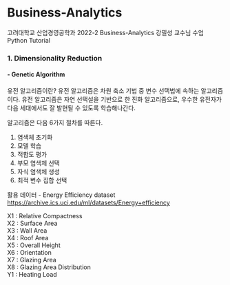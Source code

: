 # Business-Analytics

고려대학교 산업경영공학과 2022-2 Business-Analytics 강필성 교수님 수업 Python Tutorial

### 1. Dimensionality Reduction

#### - Genetic Algorithm

유전 알고리즘이란?
유전 알고리즘은 차원 축소 기법 중 변수 선택법에 속하는 알고리즘이다.
유전 알고리즘은 자연 선택설을 기반으로 한 진화 알고리즘으로, 우수한 유전자가 다음 세대에서도 잘 발현될 수 있도록 학습해나간다.

알고리즘은 다음 6가지 절차를 따른다.
1. 염색체 초기화
2. 모델 학습
3. 적합도 평가
4. 부모 염색체 선택
5. 자식 염색체 생성
6. 최적 변수 집합 선택

활용 데이터 - Energy Efficiency dataset
https://archive.ics.uci.edu/ml/datasets/Energy+efficiency

X1 : Relative Compactness  
X2 : Surface Area  
X3 : Wall Area  
X4 : Roof Area  
X5 : Overall Height  
X6 : Orientation  
X7 : Glazing Area  
X8 : Glazing Area Distribution  
Y1 : Heating Load  
